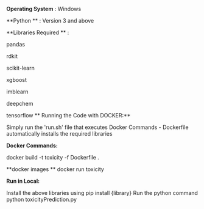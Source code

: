 **Operating System** : Windows

**Python ** : Version 3 and above

**Libraries Required ** :

pandas

rdkit

scikit-learn

xgboost

imblearn

deepchem

tensorflow
**
Running the Code with DOCKER:**

Simply run the 'run.sh' file that executes Docker Commands
    - Dockerfile automatically installs the required libraries

**Docker Commands:**

docker build -t toxicity -f Dockerfile .

**docker images
**
docker run toxicity

**Run in Local:**

Install the above libraries using
    pip install {library}
Run the python command
    python toxicityPrediction.py
